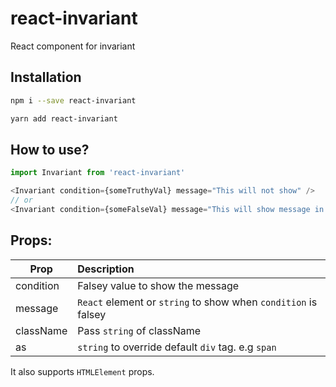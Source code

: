 # react-invariant

React component for invariant

## Installation

```sh
npm i --save react-invariant
```

```sh
yarn add react-invariant
```

## How to use?

```js
import Invariant from 'react-invariant'

<Invariant condition={someTruthyVal} message="This will not show" />
// or
<Invariant condition={someFalseVal} message="This will show message in red text" />
```

## Props:

| Prop      | Description                                                    |
| --------- | :------------------------------------------------------------- |
| condition | Falsey value to show the message                               |
| message   | `React` element or `string` to show when `condition` is falsey |
| className | Pass `string` of className                                     |
| as        | `string` to override default `div` tag. e.g `span`             |

It also supports `HTMLElement` props.
